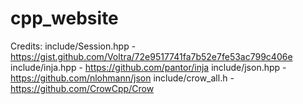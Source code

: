 # cpp_website

Credits:
include/Session.hpp - https://gist.github.com/Voltra/72e9517741fa7b52e7fe53ac799c406e
include/inja.hpp - https://github.com/pantor/inja
include/json.hpp - https://github.com/nlohmann/json
include/crow_all.h - https://github.com/CrowCpp/Crow
